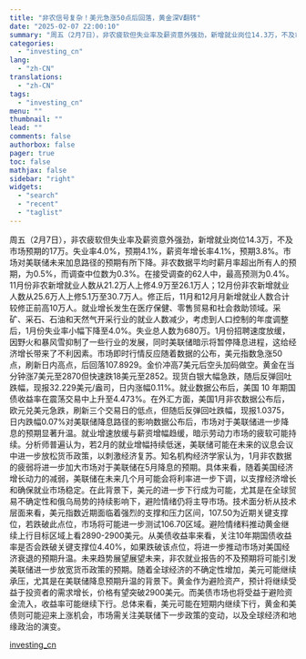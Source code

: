 ```yaml
---
title: "非农信号复杂！美元急涨50点后回落，黄金深V翻转"
date: "2025-02-07 22:00:10"
summary: "周五（2月7日），非农疲软但失业率及薪资意外强劲，新增就业岗位14.3万，不及市场预期的17万。失业..."
categories:
  - "investing_cn"
lang:
  - "zh-CN"
translations:
  - "zh-CN"
tags:
  - "investing_cn"
menu: ""
thumbnail: ""
lead: ""
comments: false
authorbox: false
pager: true
toc: false
mathjax: false
sidebar: "right"
widgets:
  - "search"
  - "recent"
  - "taglist"
---
```


周五（2月7日），非农疲软但失业率及薪资意外强劲，新增就业岗位14.3万，不及市场预期的17万。失业率4.0%，预期4.1%，薪资年增长率4.1%，预期3.8%。市场对美联储未来加息路径的预期有所下降。非农数据平均时薪月率超出所有人的预期，为0.5%，而调查中位数为0.3%。在接受调查的62人中，最高预测为0.4%。11月份非农新增就业人数从21.2万人上修4.9万至26.1万人；12月份非农新增就业人数从25.6万人上修5.1万至30.7万人。修正后，11月和12月月新增就业人数合计较修正前高10万人。就业增长发生在医疗保健、零售贸易和社会救助领域。采矿、采石、石油和天然气开采行业的就业人数减少，考虑到人口控制的年度调整后，1月份失业率小幅下降至4.0%。失业总人数为680万。1月份招聘速度放缓，因野火和暴风雪抑制了一些行业的发展，同时美联储暗示将暂停降息进程，这给经济增长带来了不利因素。市场即时行情反应随着数据的公布，美元指数急涨50点，刷新日内高点，后回落107.8929。金价冲高7美元后空头加码做空。黄金在当分钟涨7美元至2870但快速跌18美元至2852。现货白银大幅急跌，随后反弹回吐跌幅，现报32.229美元/盎司，日内涨幅0.11%。就业数据公布后，美国 10 年期国债收益率在震荡交易中上升至4.473%。在外汇方面，美国1月非农数据公布后，欧元兑美元急跌，刷新三个交易日的低点，但随后反弹回吐跌幅，现报1.0375，日内跌幅0.07%对美联储降息路径的影响数据公布后，市场对于美联储进一步降息的预期显著升温。就业增速放缓与薪资增幅趋缓，暗示劳动力市场的疲软可能持续。分析师普遍认为，若2月的就业增幅持续低迷，美联储可能在未来的议息会议中进一步放松货币政策，以刺激经济复苏。知名机构经济学家认为，1月非农数据的疲弱将进一步加大市场对于美联储在5月降息的预期。具体来看，随着美国经济增长动力的减弱，美联储在未来几个月可能会将利率进一步下调，以支撑经济增长和确保就业市场稳定。在此背景下，美元的进一步下行成为可能，尤其是在全球贸易不确定性和俄乌局势的持续影响下，避险情绪仍将主导市场。技术面分析从技术层面来看，美元指数近期面临着强烈的支撑和压力区间，107.50为近期关键支撑位，若跌破此点位，市场将可能进一步测试106.70区域。避险情绪料推动黄金继续上行目标区域上看2890-2900美元。从美债收益率来看，关注10年期国债收益率是否会跌破关键支撑位4.40%，如果跌破该点位，将进一步推动市场对美国经济衰退的预期升温。未来趋势展望展望未来，非农就业报告的不及预期将可能引发美联储进一步放宽货币政策的预期。随着全球经济的不确定性增加，美元可能继续承压，尤其是在美联储降息预期升温的背景下。黄金作为避险资产，预计将继续受益于投资者的需求增长，价格有望突破2900美元。而美债市场也将受益于避险资金流入，收益率可能继续下行。总体来看，美元可能在短期内继续下行，黄金和美债则可能迎来上涨机会，市场需关注美联储下一步政策的变动，以及全球经济和地缘政治的演变。

[investing_cn](https://cn.investing.com/news/forex-news/article-2662584)
